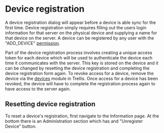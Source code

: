 # Device registration
A device registration dialog will appear before a device is able sync for the first time. Device registration simply requires filling out the users login information for that server on the physical device and supplying a name for that device on the server. A device can be registered by any user with the "ADD_DEVICE" [permission](../Permissions.md).

Part of the device registration process involves creating a unique access token for each device which will be used to authenticate the device each time it communicates with the server. This key is stored on the device and it can be changed by resetting the device registration and completing the device registration form again. To revoke access for a device, remove the device via the [devices](./Devices.md) module in Trellis. Once access for a device has been revoked, the device will have to complete the registration process again to have access to the server again.

## Resetting device registration
To reset a device's registration, first navigate to the Information page. At the bottom there is an Administration section which has and "Unregister Device" button.
